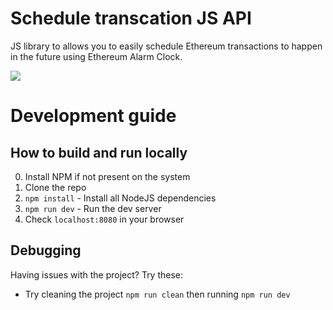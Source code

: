 # Schedule transcation JS API

JS library to allows you to easily schedule Ethereum transactions to happen in the future using Ethereum Alarm Clock.

<img src="https://i.imgur.com/BHgjSuW.png" />

# Development guide

## How to build and run locally
0. Install NPM if not present on the system
1. Clone the repo
2. `npm install` - Install all NodeJS dependencies
3. `npm run dev` - Run the dev server
4. Check `localhost:8080` in your browser

## Debugging
Having issues with the project? Try these:
- Try cleaning the project `npm run clean` then running `npm run dev`
